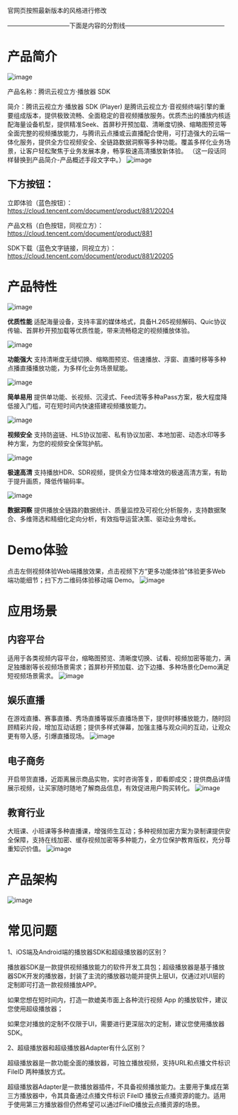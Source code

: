 官网页按照最新版本的风格进行修改

——————————下面是内容的分割线————————————————

# 产品简介

![image](https://user-images.githubusercontent.com/88317062/144960488-d37359c2-bee4-4ce5-b0a1-e2a3a7de4928.png)

产品名称：腾讯云视立方·播放器 SDK 

简介：腾讯云视立方·播放器 SDK (Player) 是腾讯云视立方·音视频终端引擎的重要组成版本，提供极致流畅、全面稳定的音视频播放服务。优质杰出的播放内核适配海量设备机型，提供精准Seek、首屏秒开预加载、清晰度切换、缩略图预览等全面完整的视频播放能力，与腾讯云点播或云直播配合使用，可打造强大的云端一体化服务，提供全方位视频安全、全链路数据洞察等多种功能。覆盖多样化业务场景，让客户轻松聚焦于业务发展本身，畅享极速高清播放新体验。
（这一段话同样替换到产品简介-产品概述手段文字中。）
![image](https://user-images.githubusercontent.com/88317062/141046851-b033542b-8664-4ec6-a110-2cfe80117a4b.png)

## 下方按钮：
立即体验（蓝色按钮）：https://cloud.tencent.com/document/product/881/20204

产品文档（白色按钮，同视立方）：https://cloud.tencent.com/document/product/881

SDK下载（蓝色文字链接，同视立方）：https://cloud.tencent.com/document/product/881/20205


# 产品特性

![image](https://user-images.githubusercontent.com/88317062/145804674-6d43521e-c3dd-49b9-87f9-285cfa03208a.png)

**优质性能**  适配海量设备，支持丰富的媒体格式，具备H.265视频解码、Quic协议传输、首屏秒开预加载等优质性能，带来流畅稳定的视频播放体验。


![image](https://user-images.githubusercontent.com/88317062/145804912-79038218-e105-4ca3-bc37-16f206befe6b.png)

**功能强大**  支持清晰度无缝切换、缩略图预览、倍速播放、浮窗、直播时移等多种点播直播播放功能，为多样化业务场景赋能。


![image](https://user-images.githubusercontent.com/88317062/145805461-5fbcd84e-145c-4c86-bd3a-a54fffa13bfa.png)

**简单易用**  提供单功能、长视频、沉浸式、Feed流等多种aPass方案，极大程度降低接入门槛，可在短时间内快速搭建视频播放能力。

![image](https://user-images.githubusercontent.com/88317062/145804815-4cc409ee-eeaa-43da-a1df-8a056cd41ee8.png)

**视频安全**  支持防盗链、HLS协议加密、私有协议加密、本地加密、动态水印等多种方案，为您的视频安全保驾护航。

![image](https://user-images.githubusercontent.com/88317062/145808417-cb957859-c222-4a71-8aab-42b4961fb59c.png)

**极速高清**  支持播放HDR、SDR视频，提供全方位降本增效的极速高清方案，有助于提升画质，降低传输码率。


![image](https://user-images.githubusercontent.com/88317062/145804786-c4c55eeb-291e-4a17-849d-37cddaeff086.png)

**数据洞察**  提供播放全链路的数据统计、质量监控及可视化分析服务，支持数据聚合、多维筛选和精细化定向分析，有效指导运营决策、驱动业务增长。





# Demo体验
点击左侧视频体验Web端播放效果，点击视频下方“更多功能体验”体验更多Web端功能细节；扫下方二维码体验移动端 Demo。
![image](https://user-images.githubusercontent.com/88317062/140859138-971f2dc9-f4b9-45a6-9fb5-fd62e09e081e.png)

# 应用场景
## 内容平台
适用于各类视频内容平台，缩略图预览、清晰度切换、试看、视频加密等能力，满足独播剧等长视频场景需求；首屏秒开预加载、边下边播、多种场景化Demo满足短视频场景需求。
![image](https://user-images.githubusercontent.com/88317062/140917688-2c28000d-7054-420b-8753-6e6f254bac17.png)

## 娱乐直播
在游戏直播、赛事直播、秀场直播等娱乐直播场景下，提供时移播放能力，随时回顾精彩片段，增加互动话题；提供多样式弹幕，加强主播与观众间的互动，让观众更有带入感，引爆直播现场。
![image](https://user-images.githubusercontent.com/88317062/140900003-ede16bef-7bcd-451f-be2d-307c8c3f42c9.png)


## 电子商务
开启带货直播，近距离展示商品实物，实时咨询答复，即看即成交；提供商品详情展示视频，让买家随时随地了解商品信息，有效促进用户购买转化。
![image](https://user-images.githubusercontent.com/88317062/140917805-566b19b0-a002-4395-b638-b92b01ef751a.png)


## 教育行业
大班课、小班课等多种直播课，增强师生互动；多种视频加密方案为录制课提供安全保障，支持在线加密、缓存视频加密等多种能力，全方位保护教育版权，充分尊重知识价值。
![image](https://user-images.githubusercontent.com/88317062/140917886-0b7a33e3-b214-4671-87be-57d70804c75b.png)





# 产品架构
![image](https://user-images.githubusercontent.com/88317062/145808739-52aee076-7367-44bb-b05b-559954c8a820.png)


# 常见问题
1、iOS端及Android端的播放器SDK和超级播放器的区别？

播放器SDK是一款提供视频播放能力的软件开发工具包；超级播放器是基于播放器SDK开发的播放器，封装了主流的播放器功能并提供上层UI，仅通过对UI层的定制即可打造一款视频播放APP。

如果您想在短时间内，打造一款媲美市面上各种流行视频 App 的播放软件，建议您使用超级播放器；

如果您对播放的定制不仅限于UI，需要进行更深层次的定制，建议您使用播放器SDK。


2、超级播放器和超级播放器Adapter有什么区别？

超级播放器是一款功能全面的播放器，可独立播放视频，支持URL和点播文件标识 FileID 两种播放方式。

超级播放器Adapter是一款播放器插件，不具备视频播放能力。主要用于集成在第三方播放器中，令其具备通过点播文件标识 FileID 播放云点播资源的能力。适用于使用第三方播放器但仍然希望可以通过FileID播放云点播资源的场景。



